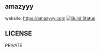 ## amazyyy

website: https://amazyyy.com [![Build Status](https://travis-ci.com/amazyyy/www.svg?token=C7NJ8bT8vb8dmq7fMDsa&branch=master)](https://travis-ci.com/amazyyy/www)

## LICENSE

PRIVATE
